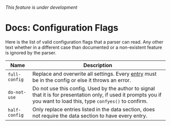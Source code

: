 *This feature is under development*

# Docs: Configuration Flags

Here is the list of valid configuration flags that a parser can read. Any other text whether in a different case than documented or a non-existent feature is ignored by the parser.

| Name | Description |
| ---- | ----------- |
| `full-config` | Replace and overwrite all settings. Every [entry](config.md#data "List of entries") must be in the config or else it throws an error.
| `do-not-use` | Do not use this config. Used by the author to signal that it is for presentation only, if used it prompts you if you want to load this, type `confyes()` to confirm. |
| `half-config` | Only replace entries listed in the data section, does not require the data section to have every entry. |
